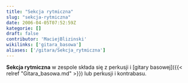 ```yaml
---
title: "Sekcja rytmiczna"
slug: "sekcja-rytmiczna"
date: 2006-04-05T07:52:59Z
kategorie: []
draft: false
contributor: 'MaciejBlizinski'
wikilinks: ['gitara_basowa']
aliases: ['/gitara/Sekcja_rytmiczna']
---
```

**Sekcja rytmiczna** w zespole składa się z perkusji i [gitary
basowej]({{< relref "Gitara_basowa.md" >}}) lub perkusji i kontrabasu.